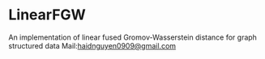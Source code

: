 # LinearFGW
 An implementation of linear fused Gromov-Wasserstein distance for graph structured data
Mail:haidnguyen0909@gmail.com

